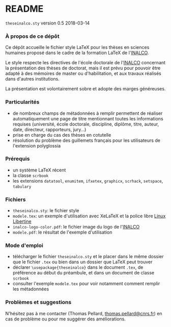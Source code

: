 # README #

`theseinalco.sty` version 0.5 2018-03-14

### À propos de ce dépôt ###

Ce dépôt accueille le fichier style LaTeX pour les thèses en sciences humaines proposé dans le cadre de la formation LaTeX de l'[INALCO](http://www.inalco.fr/).

Le style respecte les directives de l'école doctorale de l'[INALCO](http://www.inalco.fr/) concernant la présentation des thèses de doctorat, mais il est prévu pour pouvoir être adapté à des mémoires de master ou d'habilitation, et aux travaux réalisés dans d'autres institutions.

La présentation est volontairement sobre et adopte des marges généreuses.

### Particularités ###

* de nombreux champs de métadonnées à remplir permettent de réaliser automatiquement une page de titre mentionnant toutes les informations requises (université, école doctorale, discipline, diplôme, titre, auteur, date, directeur, rapporteurs, jury…)
* prise en charge du cas des thèses en cotutelle
* résolution du problème des guillemets français pour les utilisateurs de l'extension polyglossia

### Prérequis ###

* un système LaTeX récent
* la classe `scrbook`
* les extensions `datatool`, `enumitem`, `ifxetex`, `graphicx`, `scrhack`, `setspace`, `tabulary`

### Fichiers ###

* `theseinalco.sty`: le fichier style
* `modele.tex`: un exemple d'utilisation avec XeLaTeX et la police libre [Linux Libertine](http://www.linuxlibertine.org/)
* `inalco-logo-color.pdf`: le fichier image du logo de l'[INALCO](http://www.inalco.fr/)
* `modele.pdf`: le résultat de l'exemple d'utilisation

### Mode d'emploi ###

* télécharger le fichier `theseinalco.sty` et le placer dans le même dossier que le fichier `.tex` ou bien dans un dossier que LaTeX peut trouver
* déclarer `\usepackage{theseinalco}` dans le document `.tex`, de préférence au début du préambule, et dans un document de classe `scrbook`
* consulter l'exemple `modele.tex` pour voir notamment comment remplir les métadonnées

### Problèmes et suggestions ###

N'hésitez pas à me contacter (Thomas Pellard, <thomas.pellard@cnrs.fr>) en cas de problème ou pour me suggérer des améliorations.
